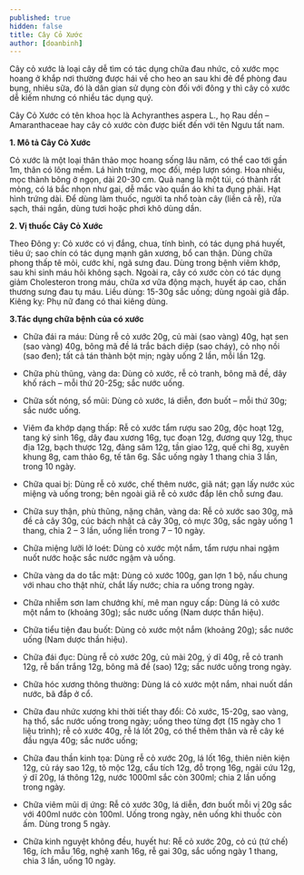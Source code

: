 ```yaml
---
published: true
hidden: false
title: Cây Cỏ Xước
author: [doanbinh]
---
```


Cây cỏ xước là loại cây dễ tìm có tác dụng chữa đau nhức, cỏ xước mọc hoang ở khắp nơi thường được hái về cho heo an sau khi đẻ để phòng đau bụng, nhiêu sữa, đó là dân gian sử dụng còn đối với đông y thì cây cỏ xước dễ kiếm nhưng có nhiều tác dụng quý.

Cây Cỏ Xước có tên khoa học là Achyranthes aspera L., họ Rau dền – Amaranthaceae hay cây cỏ xước còn được biết đến với tên Ngưu tất nam.

**1. Mô tả Cây Cỏ Xước**

Cỏ xước là một loại thân thảo mọc hoang sống lâu năm, có thể cao tới gần 1m, thân có lông mềm. Lá hình trứng, mọc đối, mép lượn sóng. Hoa nhiều, mọc thành bông ở ngọn, dài 20-30 cm. Quả nang là một túi, có thành rất mỏng, có lá bắc nhọn như gai, dễ mắc vào quần áo khi ta đụng phải. Hạt hình trứng dài. Để dùng làm thuốc, người ta nhổ toàn cây (liền cả rễ), rửa sạch, thái ngắn, dùng tươi hoặc phơi khô dùng dần.

**2. Vị thuốc Cây Cỏ Xước**

Theo Đông y: Cỏ xước có vị đắng, chua, tính bình, có tác dụng phá huyết, tiêu ứ; sao chín có tác dụng mạnh gân xương, bổ can thận. Dùng chữa phong thấp tê mỏi, cước khí, ngã sưng đau. Dùng trong bệnh viêm khớp, sau khi sinh máu hôi không sạch. Ngoài ra, cây có xước còn có tác dụng giảm Cholesteron trong máu, chữa xơ vữa động mạch, huyết áp cao, chấn thương sưng đau tụ máu. Liều dùng: 15-30g sắc uống; dùng ngoài giã đắp. Kiêng kỵ: Phụ nữ đang có thai kiêng dùng.


**3.Tác dụng chữa bệnh của có xước**

- Chữa đái ra máu: Dùng rễ cỏ xước 20g, củ mài (sao vàng) 40g, hạt sen (sao vàng) 40g, bông mã đề lá trắc bách diệp (sao cháy), cỏ nhọ nồi (sao đen); tất cả tán thành bột mịn; ngày uống 2 lần, mỗi lần 12g.

- Chữa phù thũng, vàng da: Dùng cỏ xước, rễ cỏ tranh, bông mã đề, dây khố rách – mỗi thứ 20-25g; sắc nước uống.

- Chữa sốt nóng, sổ mũi: Dùng cỏ xước, lá diễn, đơn buốt – mỗi thứ 30g; sắc nước uống.

- Viêm đa khớp dạng thấp: Rễ cỏ xước tẩm rượu sao 20g, độc hoạt 12g, tang ký sinh 16g, dây đau xương 16g, tục đoạn 12g, đương quy 12g, thục địa 12g, bạch thược 12g, đảng sâm 12g, tần giao 12g, quế chi 8g, xuyên khung 8g, cam thảo 6g, tế tân 6g. Sắc uống ngày 1 thang chia 3 lần, trong 10 ngày.

- Chữa quai bị: Dùng rễ cỏ xước, chế thêm nước, giã nát; gạn lấy nước xúc miệng và uống trong; bên ngoài giã rễ cỏ xước đắp lên chỗ sưng đau.

- Chữa suy thận, phù thũng, nặng chân, vàng da: Rễ cỏ xước sao 30g, mã đề cả cây 30g, cúc bách nhật cả cây 30g, cỏ mực 30g, sắc ngày uống 1 thang, chia 2 – 3 lần, uống liền trong 7 – 10 ngày.

- Chữa miệng lưỡi lở loét: Dùng cỏ xước một nắm, tẩm rượu nhai ngậm nuốt nước hoặc sắc nước ngậm và uống.

- Chữa vàng da do tắc mật: Dùng cỏ xước 100g, gan lợn 1 bộ, nấu chung với nhau cho thật nhừ, chắt lấy nước; chia ra uống trong ngày.

- Chữa nhiễm sơn lam chướng khí, mê man nguy cấp: Dùng lá cỏ xước một nắm to (khoảng 30g); sắc nước uống (Nam dược thần hiệu).

- Chữa tiểu tiện đau buốt: Dùng cỏ xước một nắm (khoảng 20g); sắc nước uống (Nam dược thần hiệu).

- Chữa đái đục: Dùng rễ cỏ xước 20g, củ mài 20g, ý dĩ 40g, rễ cỏ tranh 12g, rễ bấn trắng 12g, bông mã đề (sao) 12g; sắc nước uống trong ngày.

- Chữa hóc xương thông thường: Dùng lá cỏ xước một nắm, nhai nuốt dần nước, bã đắp ở cổ.

- Chữa đau nhức xương khi thời tiết thay đổi: Cỏ xước, 15-20g, sao vàng, hạ thổ, sắc nước uống trong ngày; uống theo từng đợt (15 ngày cho 1 liệu trình); rễ cỏ xước 40g, rễ lá lốt 20g, có thể thêm thân và rễ cây ké đầu ngựa 40g; sắc nước uống;

- Chữa đau thần kinh tọa: Dùng rễ cỏ xước 20g, lá lốt 16g, thiên niên kiện 12g, củ ráy sao 12g, tô mộc 12g, cẩu tích 12g, đỗ trọng 16g, ngải cứu 12g, ý dĩ 20g, lá thông 12g, nước 1000ml sắc còn 300ml; chia 2 lần uống trong ngày.

- Chữa viêm mũi dị ứng: Rễ cỏ xước 30g, lá diễn, đơn buốt mỗi vị 20g sắc với 400ml nước còn 100ml. Uống trong ngày, nên uống khi thuốc còn ấm. Dùng trong 5 ngày.

- Chữa kinh nguyệt không đều, huyết hư: Rễ cỏ xước 20g, cỏ cú (tứ chế) 16g, ích mẫu 16g, nghệ xanh 16g, rễ gai 30g, sắc uống ngày 1 thang, chia 3 lần, uống 10 ngày.